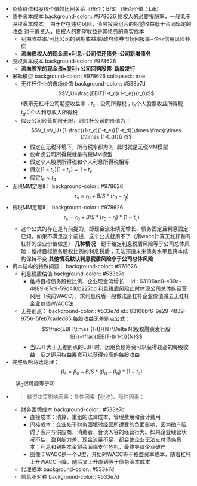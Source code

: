 - 负债价值和股权价值的比例关系（市价：B/S）（账面价值：L\E）
- 债券资本成本
  background-color:: #978626
  债权人的必要报酬率，一般低于股权资本成本。
  由于存在违约风险，债务投资组合的期望收益低于合同规定的收益
  对于筹资人，债权人的期望收益是其债务的真实成本
	- 到期收益率/可比公司的到期收益率/政府债券市场回报率+企业信用风险补偿
	- **流向债权人的现金流=利息+公司偿还债务-公司新增债务**
- 股权资本成本
  background-color:: #978626
	- **流向股东的现金流=股利+公司回购股票-新股发行**
- 米勒模型
  background-color:: #978626
  collapsed:: true
	- 无杠杆企业的市场价值
	  background-color:: #533e7d
	  $$V_U=\frac{EBIT(1-t_c)(1-t_e)}{r_0}$$
	  r表示无杠杆公司期望收益率；$t_c$：公司所得税；$t_e$个人股票收益所得税$t_d$：个人利息收入所得税
	- 假设公司经营期限无限，则杠杆公司的价值为：
	  $$V_L=V_U+[1-\frac{(1-t_c)(1-t_e)}{1-t_d}]\times \frac{r\times D\times (1-t_d)}{r}$$
		- 假定在无税环境下，所有税率都为0，此时就是无税MM模型
		- 仅考虑公司所得税就是有税MM模型
		- 假定个人股票所得税和个人利息所得税相等
		- 假定$(1-t_c)(1-t_e)=1-t_e$
		- 假定$t_e<t_d$
- 无税MM定理Ⅱ：
  background-color:: #978626
  $$r_s=r_0+B/S*(r_0-r_f)$$
- 有税MM定理Ⅱ：
  background-color:: #978626
  $$r_s=r_0+B/S*(r_0-r_f)*(1-t_c)$$
	- 这个公式的存在是有前提的，即现金流永续无增长、债务固定且利息固定已知，如果不满足这个前提，这个公式就用不了（用wacc计算无杠杆和有杠杆的企业价值做差）
	  **几种情况**：题干给定利息税盾风险等于公司总体风险；维持目标债务股权比例的利息税盾；无法预设未来债务水平且资本结构保持不变
	  **其他情况默认利息税盾风险小于公司总体风险**
- 资本结构的特殊问题：
  background-color:: #978626
	- 利息税盾估值
	  background-color:: #533e7d
		- 维持目标债务股权比例、企业现金流增长：
		  id:: 63106ac0-e39c-4889-87c9-59d410b227cd
		  利息税盾风险此时体现公司总体的经营风险（税前WACC），求利息税盾一般做法是杠杆企业价值减去无杠杆企业价值/WACC法
	- 无差别点：
	  background-color:: #533e7d
	  id:: 63106bf6-9e29-4839-9756-5feb7caded85
	  每股收益无差别点公式：
	  $$\frac{EBIT\times (1-t)}{N+\Delta N(股权融资发行股份)}=\frac{(EBIT-I)(1-t)}{N}$$
		- 当EBIT大于无差别点的EBIT时，运用负债筹资可以获得较高的每股收益；反之运用权益筹资可以获得较高的每股收益
- 完整版哈马达定理：
  $$\beta_s=\beta_0+B/S*(\beta_0-\beta_B)*(1-t_c)$$
  （$\beta_B$很可能等于0）
- > 融资决策影响因素：显性因素【税收】、隐性因素：
	- 财务困境成本
	  background-color:: #533e7d
	  * 直接成本：清算、重组的法律成本，管理费用和会计费用
	  * 间接成本：企业处于财务困境时经营所遭受的负面影响，因为破产阻碍了客户与供应商、消费者、合伙人等的经营行为。如果企业经营状况不佳、盈利能力差、现金流量不足，都会使企业无法支付债务资本；利息和到期本金将会面临支付危机，最终导致企业破产
	  * 图像：WACC是一个U型，开始时WACC等于权益资本成本，随着杠杆上升WACC下降，随后又上升直到等于债务资本成本
	- 代理成本
	  background-color:: #533e7d
	- 信息不对称
	  background-color:: #533e7d